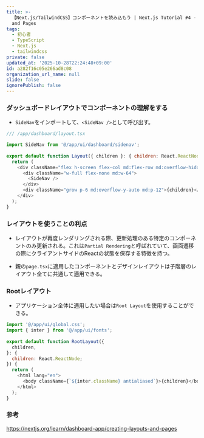 ```yaml
---
title: >-
  【Next.js/TailwindCSS】コンポーネントを読み込もう | Next.js Tutorial #4 - Creating Layouts
  and Pages
tags:
  - 初心者
  - TypeScript
  - Next.js
  - tailwindcss
private: false
updated_at: '2025-10-28T22:24:48+09:00'
id: a282f16c05e266ad8c08
organization_url_name: null
slide: false
ignorePublish: false
---
```

### ダッシュボードレイアウトでコンポーネントの理解をする

* `SideNav`をインポートして、`<SideNav />`として呼び出す。

```javascript
/// /app/dashboard/layout.tsx

import SideNav from '@/app/ui/dashboard/sidenav';
 
export default function Layout({ children }: { children: React.ReactNode }) {
  return (
    <div className="flex h-screen flex-col md:flex-row md:overflow-hidden">
      <div className="w-full flex-none md:w-64">
        <SideNav />
      </div>
      <div className="grow p-6 md:overflow-y-auto md:p-12">{children}</div>
    </div>
  );
}
```

### レイアウトを使うことの利点
* レイアウトが再度レンダリングされる際、更新処理のある特定のコンポーネントのみ更新される。これは`Partial Rendering`と呼ばれていて、画面遷移の際にクライアントサイドのReactの状態を保存する特徴を持つ。

* 親の`page.tsx`に適用したコンポーネントとデザインレイアウトは子階層のレイアウト全てに共通して適用できる。


### Rootレイアウト
* アプリケーション全体に適用したい場合は`Root Layout`を使用することができる。

```javascript
import '@/app/ui/global.css';
import { inter } from '@/app/ui/fonts';
 
export default function RootLayout({
  children,
}: {
  children: React.ReactNode;
}) {
  return (
    <html lang="en">
      <body className={`${inter.className} antialiased`}>{children}</body>
    </html>
  );
}
```

### 参考

https://nextjs.org/learn/dashboard-app/creating-layouts-and-pages
